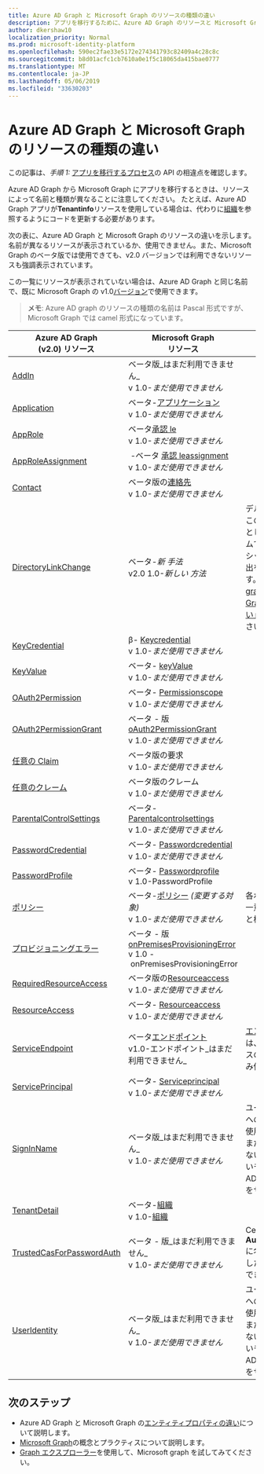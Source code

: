 ```yaml
---
title: Azure AD Graph と Microsoft Graph のリソースの種類の違い
description: アプリを移行するために、Azure AD Graph のリソースと Microsoft Graph のリソースの違いについて説明します。
author: dkershaw10
localization_priority: Normal
ms.prod: microsoft-identity-platform
ms.openlocfilehash: 590ec2fae33e5172e274341793c82409a4c28c8c
ms.sourcegitcommit: b8d01acfc1cb7610a0e1f5c18065da415bae0777
ms.translationtype: MT
ms.contentlocale: ja-JP
ms.lasthandoff: 05/06/2019
ms.locfileid: "33630203"
---
```

# <a name="resource-type-differences-between-azure-ad-graph-and-microsoft-graph"></a>Azure AD Graph と Microsoft Graph のリソースの種類の違い

この記事は、*手順 1:* [アプリを移行するプロセス](migrate-azure-ad-graph-planning-checklist.md)の API の相違点を確認します。

Azure AD Graph から Microsoft Graph にアプリを移行するときは、リソースによって名前と種類が異なることに注意してください。  たとえば、Azure AD Graph アプリが**Tenantinfo**リソースを使用している場合は、代わりに[組織](/graph/api/resources/organization?view=graph-rest-1.0)を参照するようにコードを更新する必要があります。

次の表に、Azure AD Graph と Microsoft Graph のリソースの違いを示します。  名前が異なるリソースが表示されているか、使用できません。また、Microsoft Graph のベータ版では使用できても、v2.0 バージョンでは利用できないリソースも強調表示されています。

この一覧にリソースが表示されていない場合は、Azure AD Graph と同じ名前で、既に Microsoft Graph の v1.0[バージョン](/graph/api/overview?view=graph-rest-1.0)で使用できます。

> **メモ**: Azure AD graph のリソースの種類の名前は Pascal 形式ですが、Microsoft Graph では camel 形式になっています。

|Azure AD Graph <br>(v2.0) リソース |Microsoft Graph<br>リソース|Comments|
|---|---|---|
| [AddIn](https://docs.microsoft.com/previous-versions/azure/ad/graph/api/entity-and-complex-type-reference)       | ベータ版_はまだ利用できません_<br>v 1.0-_まだ使用できません_ ||
| [Application](https://docs.microsoft.com/previous-versions/azure/ad/graph/api/entity-and-complex-type-reference) | ベータ-[アプリケーション](/graph/api/resources/application?view=graph-rest-beta)<br>v 1.0-_まだ使用できません_ ||
| [AppRole](https://docs.microsoft.com/previous-versions/azure/ad/graph/api/entity-and-complex-type-reference) | ベータ[承認 le](/graph/api/resources/approle?view=graph-rest-beta)<br>v 1.0-_まだ使用できません_ | |
| [AppRoleAssignment](https://docs.microsoft.com/previous-versions/azure/ad/graph/api/entity-and-complex-type-reference) | &nbsp;-ベータ&nbsp;[承認 leassignment](/graph/api/resources/approleassignment?view=graph-rest-beta)<br>v 1.0-_まだ使用できません_ | |
| [Contact](https://docs.microsoft.com/previous-versions/azure/ad/graph/api/entity-and-complex-type-reference) | ベータ版の[連絡先](/graph/api/resources/orgContact?view=graph-rest-beta)<br>v 1.0-_まだ使用できません_ | |
| [DirectoryLinkChange](https://docs.microsoft.com/previous-versions/azure/ad/graph/api/entity-and-complex-type-reference) | ベータ-_新&nbsp;手法_ <br>v2.0 1.0-_新しい&nbsp;方法_ | デルタクエリは、このリソースを必要としないメカニズムで、リレーションシップの変更の検出をサポートします。 「 [AZURE AD graph と Microsoft Graph の機能の違い」を](migrate-azure-ad-graph-feature-differences.md)参照してください。 |
| [KeyCredential](https://docs.microsoft.com/previous-versions/azure/ad/graph/api/entity-and-complex-type-reference)| β- [Keycredential](/graph/api/resources/keyCredential?view=graph-rest-beta)<br>v 1.0-_まだ使用できません_ | |
| [KeyValue](https://docs.microsoft.com/previous-versions/azure/ad/graph/api/entity-and-complex-type-reference) | ベータ- [keyValue](/graph/api/resources/keyValue?view=graph-rest-beta) <br> v 1.0-_まだ使用できません_ ||
| [OAuth2Permission](https://docs.microsoft.com/previous-versions/azure/ad/graph/api/entity-and-complex-type-reference) | ベータ- [Permissionscope](/graph/api/resources/permissionScope?view=graph-rest-beta) <br> v 1.0-_まだ使用できません_ ||
| [OAuth2PermissionGrant](https://docs.microsoft.com/previous-versions/azure/ad/graph/api/entity-and-complex-type-reference) | ベータ&nbsp;-&nbsp;版[oAuth2PermissionGrant](/graph/api/resources/oAuth2PermissionGrant?view=graph-rest-beta) <br> v 1.0-_まだ使用できません_ ||
| [任意の Claim](https://docs.microsoft.com/previous-versions/azure/ad/graph/api/entity-and-complex-type-reference) | ベータ版の要求 <br> v 1.0-_まだ使用できません_ | |
| [任意のクレーム](https://docs.microsoft.com/previous-versions/azure/ad/graph/api/entity-and-complex-type-reference) | ベータ版のクレーム<br> v 1.0-_まだ使用できません_ ||
| [ParentalControlSettings](https://docs.microsoft.com/previous-versions/azure/ad/graph/api/entity-and-complex-type-reference) | ベータ- [Parentalcontrolsettings](/graph/api/resources/parentalcontrolsettings?view=graph-rest-beta) <br> v 1.0-_まだ使用できません_ ||
| [PasswordCredential](https://docs.microsoft.com/previous-versions/azure/ad/graph/api/entity-and-complex-type-reference) | ベータ- [Passwordcredential](/graph/api/resources/passwordCredential?view=graph-rest-beta) <br> v 1.0-_まだ使用できません_ ||
| [PasswordProfile](https://docs.microsoft.com/previous-versions/azure/ad/graph/api/entity-and-complex-type-reference) | ベータ- [Passwordprofile](/graph/api/resources/passwordProfile?view=graph-rest-beta) <br> v 1.0-PasswordProfile ||
| [ポリシー](https://docs.microsoft.com/previous-versions/azure/ad/graph/api/entity-and-complex-type-reference) | ベータ-[ポリシー](/graph/api/resources/parentalcontrolsettings?view=graph-rest-beta) _(変更する対象)_ <br> v 1.0-_まだ使用できません_ | 各ポリシーには、一意の種類の名前と構造があります。|
| [プロビジョニングエラー](https://docs.microsoft.com/previous-versions/azure/ad/graph/api/entity-and-complex-type-reference) | ベータ&nbsp;-&nbsp;版[onPremisesProvisioningError](/graph/api/resources/onPremisesProvisioningError?view=graph-rest-beta) <br> v 1.0&nbsp;-&nbsp;onPremisesProvisioningError  | |
| [RequiredResourceAccess](https://docs.microsoft.com/previous-versions/azure/ad/graph/api/entity-and-complex-type-reference) | ベータ版の[Resourceaccess](/graph/api/resources/requiredResourceAccess?view=graph-rest-beta) <br> v 1.0-_まだ使用できません_ | |
| [ResourceAccess](https://docs.microsoft.com/previous-versions/azure/ad/graph/api/entity-and-complex-type-reference) | ベータ- [Resourceaccess](/graph/api/resources/resourceAccess?view=graph-rest-beta) <br> v 1.0-_まだ使用できません_ | |
| [ServiceEndpoint](https://docs.microsoft.com/previous-versions/azure/ad/graph/api/entity-and-complex-type-reference) | ベータ[エンドポイント](/graph/api/resources/endpoint?view=graph-rest-beta) <br> v1.0-エンドポイント_はまだ利用できません_ | [エンドポイント](/graph/api/resources/endpoint?view=graph-rest-beta)は、[グループ](/graph/api/resources/group?view=graph-rest-beta)リソースの一部としてのみ使用できます。|
| [ServicePrincipal](https://docs.microsoft.com/previous-versions/azure/ad/graph/api/entity-and-complex-type-reference) | ベータ- [Serviceprincipal](/graph/api/resources/serviceprincipal?view=graph-rest-beta) <br> v 1.0-_まだ使用できません_ | |
| [SignInName](https://docs.microsoft.com/previous-versions/azure/ad/graph/api/entity-and-complex-type-reference) | ベータ版_はまだ利用できません_ <br> v 1.0-_まだ使用できません_ | ユーザーアカウントへのサインインに使用されているがまだ使用**** できない識別子の新しいモデル。 Azure AD B2C シナリオをサポートします。 |
| [TenantDetail](https://docs.microsoft.com/previous-versions/azure/ad/graph/api/entity-and-complex-type-reference) | ベータ-[組織](/graph/api/resources/organization?view=graph-rest-beta) <br> v 1.0-[組織](/graph/api/resources/organization?view=graph-rest-v1.0) | |
| [TrustedCasForPasswordAuth](https://docs.microsoft.com/previous-versions/azure/ad/graph/api/entity-and-complex-type-reference) | ベータ&nbsp;-&nbsp;版_はまだ利用できません_ <br> v 1.0-_まだ使用できません_  | Certificate' **Authconfiguration**に名前を変更しましたが、まだ使用できません。|
| [UserIdentity](https://docs.microsoft.com/previous-versions/azure/ad/graph/api/entity-and-complex-type-reference) | ベータ版_はまだ利用できません_ <br> v 1.0-_まだ使用できません_ |  ユーザーアカウントへのサインインに使用されているがまだ使用**** できない識別子の新しいモデル。 Azure AD B2C シナリオをサポートします。 |

## <a name="next-steps"></a>次のステップ

- Azure AD Graph と Microsoft Graph の[エンティティプロパティの違い](migrate-azure-ad-graph-property-differences.md)について説明します。
- [Microsoft Graph](/graph/overview)の概念とプラクティスについて説明します。
- [Graph エクスプローラー](https://aka.ms/ge)を使用して、Microsoft graph を試してみてください。
